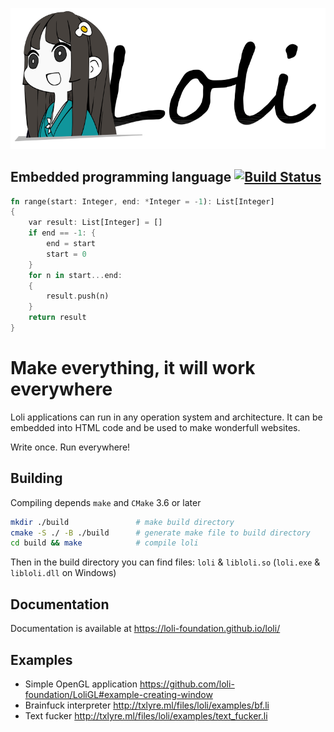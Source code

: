 ![logo](loli.png)
## Embedded programming language [![Build Status](https://travis-ci.org/txlyre/loli.svg?branch=master)](https://travis-ci.org/txlyre/loli)

```rust
fn range(start: Integer, end: *Integer = -1): List[Integer]
{
    var result: List[Integer] = []
    if end == -1: {
        end = start
        start = 0
    }
    for n in start...end:
    {
        result.push(n)
    }
    return result
}
```

# Make everything, it will work everywhere
Loli applications can run in any operation system and architecture. It can be embedded into HTML code and be used to make wonderfull websites. 

Write once. Run everywhere!

## Building

Compiling depends ``make`` and ``CMake`` 3.6 or later

```bash
mkdir ./build               # make build directory
cmake -S ./ -B ./build      # generate make file to build directory
cd build && make            # compile loli
```

Then in the build directory you can find files: ``loli`` & ``libloli.so`` (``loli.exe`` & ``libloli.dll`` on Windows)

## Documentation
Documentation is available at https://loli-foundation.github.io/loli/

## Examples

- Simple OpenGL application <https://github.com/loli-foundation/LoliGL#example-creating-window>
- Brainfuck interpreter <http://txlyre.ml/files/loli/examples/bf.li>
- Text fucker <http://txlyre.ml/files/loli/examples/text_fucker.li>
